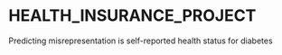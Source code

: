 # HEALTH_INSURANCE_PROJECT
Predicting misrepresentation is self-reported health status for diabetes
